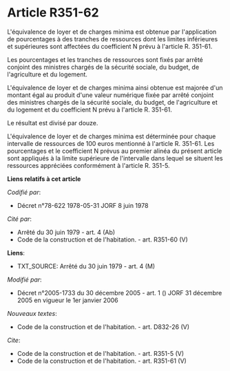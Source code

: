 # Article R351-62

L'équivalence de loyer et de charges minima est obtenue par l'application de pourcentages à des tranches de ressources dont
les limites inférieures et supérieures sont affectées du coefficient N prévu à l'article R. 351-61. 

Les pourcentages et les tranches de ressources sont fixés par arrêté conjoint des ministres chargés de la sécurité sociale,
du budget, de l'agriculture et du logement. 

L'équivalence de loyer et de charges minima ainsi obtenue est majorée d'un montant égal au produit d'une valeur numérique
fixée par arrêté conjoint des ministres chargés de la sécurité sociale, du budget, de l'agriculture et du logement et du
coefficient N prévu à l'article R. 351-61. 

Le résultat est divisé par douze. 

L'équivalence de loyer et de charges minima est déterminée pour chaque intervalle de ressources de 100 euros mentionné à
l'article R. 351-61. Les pourcentages et le coefficient N prévus au premier alinéa du présent article sont appliqués à la
limite supérieure de l'intervalle dans lequel se situent les ressources appréciées conformément à l'article R. 351-5.

**Liens relatifs à cet article**

_Codifié par_:

  - Décret n°78-622 1978-05-31 JORF 8 juin 1978

_Cité par_:

  - Arrêté du 30 juin 1979 - art. 4 (Ab)
  - Code de la construction et de l'habitation. - art. R351-60 (V)

**Liens**:

  - TXT_SOURCE: Arrêté du 30 juin 1979 - art. 4 (M)

_Modifié par_:

  - Décret n°2005-1733 du 30 décembre 2005 - art. 1 () JORF 31 décembre 2005 en vigueur le 1er janvier 2006

_Nouveaux textes_:

  - Code de la construction et de l'habitation. - art. D832-26 (V)

_Cite_:

  - Code de la construction et de l'habitation. - art. R351-5 (V)
  - Code de la construction et de l'habitation. - art. R351-61 (V)
